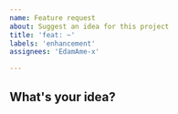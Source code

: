 ```yaml
---
name: Feature request
about: Suggest an idea for this project
title: 'feat: ~'
labels: 'enhancement'
assignees: 'EdamAme-x'

---
```


## What's your idea?
